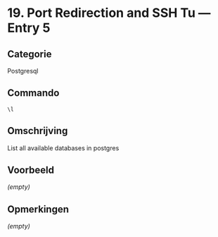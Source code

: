 # 19. Port Redirection and SSH Tu — Entry 5

## Categorie

Postgresql

## Commando

```
\l
```

## Omschrijving

List all available databases in postgres

## Voorbeeld

_(empty)_

## Opmerkingen

_(empty)_

